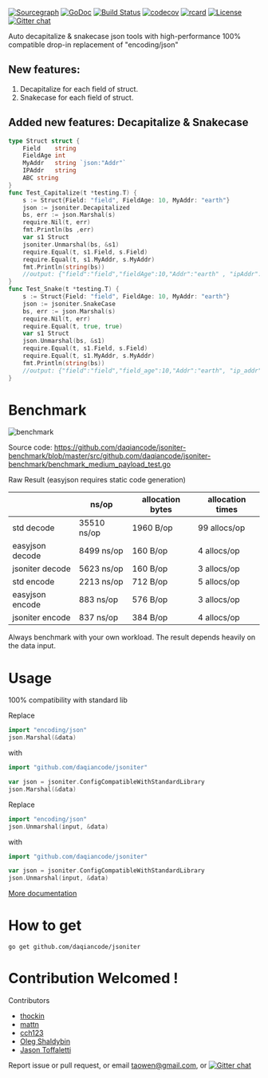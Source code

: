 [![Sourcegraph](https://sourcegraph.com/github.com/daqiancode/jsoniter/-/badge.svg)](https://sourcegraph.com/github.com/daqiancode/jsoniter?badge)
[![GoDoc](http://img.shields.io/badge/go-documentation-blue.svg?style=flat-square)](https://pkg.go.dev/github.com/daqiancode/jsoniter)
[![Build Status](https://travis-ci.org/json-iterator/go.svg?branch=master)](https://travis-ci.org/json-iterator/go)
[![codecov](https://codecov.io/gh/json-iterator/go/branch/master/graph/badge.svg)](https://codecov.io/gh/json-iterator/go)
[![rcard](https://goreportcard.com/badge/github.com/daqiancode/jsoniter)](https://goreportcard.com/report/github.com/daqiancode/jsoniter)
[![License](http://img.shields.io/badge/license-mit-blue.svg?style=flat-square)](https://raw.githubusercontent.com/json-iterator/go/master/LICENSE)
[![Gitter chat](https://badges.gitter.im/gitterHQ/gitter.png)](https://gitter.im/json-iterator/Lobby)

Auto decapitalize & snakecase json tools with high-performance 100% compatible drop-in replacement of "encoding/json"
## New features:
1. Decapitalize for each field of struct. 
2. Snakecase for each field of struct. 

## Added new features: Decapitalize & Snakecase
```go
type Struct struct {
	Field    string
	FieldAge int
	MyAddr   string `json:"Addr"`
	IPAddr   string 
    ABC string
}
func Test_Capitalize(t *testing.T) {
	s := Struct{Field: "field", FieldAge: 10, MyAddr: "earth"}
	json := jsoniter.Decapitalized
	bs, err := json.Marshal(s)
	require.Nil(t, err)
    fmt.Println(bs ,err)
	var s1 Struct
	jsoniter.Unmarshal(bs, &s1)
	require.Equal(t, s1.Field, s.Field)
	require.Equal(t, s1.MyAddr, s.MyAddr)
	fmt.Println(string(bs))
    //output: {"field":"field","fieldAge":10,"Addr":"earth" , "ipAddr":"", "abc":""}
}
func Test_Snake(t *testing.T) {
	s := Struct{Field: "field", FieldAge: 10, MyAddr: "earth"}
	json := jsoniter.SnakeCase
	bs, err := json.Marshal(s)
	require.Nil(t, err)
	require.Equal(t, true, true)
	var s1 Struct
	json.Unmarshal(bs, &s1)
	require.Equal(t, s1.Field, s.Field)
	require.Equal(t, s1.MyAddr, s.MyAddr)
	fmt.Println(string(bs))
    //output: {"field":"field","field_age":10,"Addr":"earth", "ip_addr":"", "abc":""}
}
```

# Benchmark

![benchmark](http://jsoniter.com/benchmarks/go-benchmark.png)

Source code: https://github.com/daqiancode/jsoniter-benchmark/blob/master/src/github.com/daqiancode/jsoniter-benchmark/benchmark_medium_payload_test.go

Raw Result (easyjson requires static code generation)

|                 | ns/op       | allocation bytes | allocation times |
| --------------- | ----------- | ---------------- | ---------------- |
| std decode      | 35510 ns/op | 1960 B/op        | 99 allocs/op     |
| easyjson decode | 8499 ns/op  | 160 B/op         | 4 allocs/op      |
| jsoniter decode | 5623 ns/op  | 160 B/op         | 3 allocs/op      |
| std encode      | 2213 ns/op  | 712 B/op         | 5 allocs/op      |
| easyjson encode | 883 ns/op   | 576 B/op         | 3 allocs/op      |
| jsoniter encode | 837 ns/op   | 384 B/op         | 4 allocs/op      |

Always benchmark with your own workload.
The result depends heavily on the data input.

# Usage

100% compatibility with standard lib

Replace

```go
import "encoding/json"
json.Marshal(&data)
```

with

```go
import "github.com/daqiancode/jsoniter"

var json = jsoniter.ConfigCompatibleWithStandardLibrary
json.Marshal(&data)
```

Replace

```go
import "encoding/json"
json.Unmarshal(input, &data)
```

with

```go
import "github.com/daqiancode/jsoniter"

var json = jsoniter.ConfigCompatibleWithStandardLibrary
json.Unmarshal(input, &data)
```


[More documentation](http://jsoniter.com/migrate-from-go-std.html)

# How to get

```
go get github.com/daqiancode/jsoniter
```

# Contribution Welcomed !

Contributors

- [thockin](https://github.com/thockin)
- [mattn](https://github.com/mattn)
- [cch123](https://github.com/cch123)
- [Oleg Shaldybin](https://github.com/olegshaldybin)
- [Jason Toffaletti](https://github.com/toffaletti)

Report issue or pull request, or email taowen@gmail.com, or [![Gitter chat](https://badges.gitter.im/gitterHQ/gitter.png)](https://gitter.im/json-iterator/Lobby)
